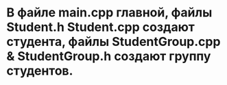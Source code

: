 # В файле main.cpp главной,  файлы Student.h Student.cpp создают студента, файлы    StudentGroup.cpp & StudentGroup.h создают группу студентов.
